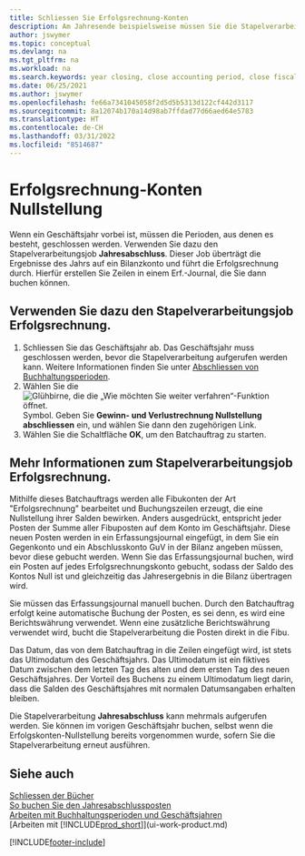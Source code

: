 ```yaml
---
title: Schliessen Sie Erfolgsrechnung-Konten
description: Am Jahresende beispielsweise müssen Sie die Stapelverarbeitung "Erfolgsrechnungskonten Nullstellung" laufen lassen, um dies Buchhaltungsperioden zu schliessen, aus der sich das Geschäftsjahr zusammensetzt.
author: jswymer
ms.topic: conceptual
ms.devlang: na
ms.tgt_pltfrm: na
ms.workload: na
ms.search.keywords: year closing, close accounting period, close fiscal year, bank account detailed trial balance
ms.date: 06/25/2021
ms.author: jswymer
ms.openlocfilehash: fe66a7341045058f2d5d5b5313d122cf442d3117
ms.sourcegitcommit: 8a12074b170a14d98ab7ffdad77d66aed64e5783
ms.translationtype: HT
ms.contentlocale: de-CH
ms.lasthandoff: 03/31/2022
ms.locfileid: "8514687"
---
```

# <a name="closing-income-statement-accounts"></a>Erfolgsrechnung-Konten Nullstellung
Wenn ein Geschäftsjahr vorbei ist, müssen die Perioden, aus denen es besteht, geschlossen werden. Verwenden Sie dazu den Stapelverarbeitungsjob **Jahresabschluss**. Dieser Job überträgt die Ergebnisse des Jahrs auf ein Bilanzkonto und führt die Erfolgsrechnung durch. Hierfür erstellen Sie Zeilen in einem Erf.-Journal, die Sie dann buchen können.

## <a name="to-run-the-close-income-statement-batch-job"></a>Verwenden Sie dazu den Stapelverarbeitungsjob Erfolgsrechnung.
1. Schliessen Sie das Geschäftsjahr ab. Das Geschäftsjahr muss geschlossen werden, bevor die Stapelverarbeitung aufgerufen werden kann. Weitere Informationen finden Sie unter [Abschliessen von Buchhaltungsperioden](year-close-account-periods.md).
2. Wählen Sie die ![Glühbirne, die die „Wie möchten Sie weiter verfahren“-Funktion öffnet.](media/ui-search/search_small.png "Tell me-Funktion") Symbol. Geben Sie **Gewinn- und Verlustrechnung Nullstellung abschliessen** ein, und wählen Sie dann den zugehörigen Link.
3. Wählen Sie die Schaltfläche **OK**, um den Batchauftrag zu starten.

## <a name="about-the-close-income-statement-batch-job"></a>Mehr Informationen zum Stapelverarbeitungsjob Erfolgsrechnung.
Mithilfe dieses Batchauftrags werden alle Fibukonten der Art "Erfolgsrechnung" bearbeitet und Buchungszeilen erzeugt, die eine Nullstellung ihrer Salden bewirken. Anders ausgedrückt, entspricht jeder Posten der Summe aller Fibuposten auf dem Konto im Geschäftsjahr. Diese neuen Posten werden in ein Erfassungsjournal eingefügt, in dem Sie ein Gegenkonto und ein Abschlusskonto GuV in der Bilanz angeben müssen, bevor diese gebucht werden. Wenn Sie das Erfassungsjournal buchen, wird ein Posten auf jedes Erfolgsrechnungskonto gebucht, sodass der Saldo des Kontos Null ist und gleichzeitig das Jahresergebnis in die Bilanz übertragen wird.

Sie müssen das Erfassungsjournal manuell buchen. Durch den Batchauftrag erfolgt keine automatische Buchung der Posten, es sei denn, es wird eine Berichtswährung verwendet. Wenn eine zusätzliche Berichtswährung verwendet wird, bucht die Stapelverarbeitung die Posten direkt in die Fibu.

Das Datum, das von dem Batchauftrag in die Zeilen eingefügt wird, ist stets das Ultimodatum des Geschäftsjahrs. Das Ultimodatum ist ein fiktives Datum zwischen dem letzten Tag des alten und dem ersten Tag des neuen Geschäftsjahres. Der Vorteil des Buchens zu einem Ultimodatum liegt darin, dass die Salden des Geschäftsjahres mit normalen Datumsangaben erhalten bleiben.

Die Stapelverarbeitung **Jahresabschluss** kann mehrmals aufgerufen werden. Sie können im vorigen Geschäftsjahr buchen, selbst wenn die Erfolgskonten-Nullstellung bereits vorgenommen wurde, sofern Sie die Stapelverarbeitung erneut ausführen.

## <a name="see-also"></a>Siehe auch

[Schliessen der Bücher](year-close-books.md)  
[So buchen Sie den Jahresabschlussposten](year-how-post-year-end-close-entry.md)  
[Arbeiten mit Buchhaltungsperioden und Geschäftsjahren](finance-accounting-periods-and-fiscal-years.md)  
[Arbeiten mit [!INCLUDE[prod_short](includes/prod_short.md)]](ui-work-product.md)


[!INCLUDE[footer-include](includes/footer-banner.md)]